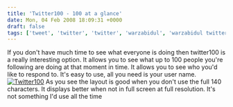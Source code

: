 ```yaml
---
title: 'Twitter100 - 100 at a glance'
date: Mon, 04 Feb 2008 18:09:31 +0000
draft: false
tags: ['tweet', 'twitter', 'twitter', 'warzabidul', 'warzabidul twitter100']
---
```


If you don't have much time to see what everyone is doing then twitter100 is a really interesting option. It allows you to see what up to 100 people you're following are doing at that moment in time. It allows you to see who you'd like to respond to. It's easy to use, all you need is your user name. [![Twitter100](http://www.main-vision.com/richard/blog/wp-content/uploads/2008/02/tweet100.jpg)](http://www.main-vision.com/richard/blog/wp-content/uploads/2008/02/tweet100.jpg "Twitter100") As you see the layout is good when you don't use the full 140 characters. It displays better when not in full screen at full resolution. It's not something I'd use all the time